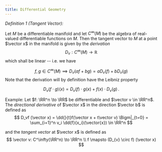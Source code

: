 ```yaml
---
title: Differential Geometry
---
```


*Definition 1 (Tangent Vector):*

Let $M$ be a differentiable manifold and let $C^\infty(M)$ be the algebra of real-valued differentiable functions on $M$. 
Then the tangent vector to $M$ at a point $\vector x$ in the manifold is given by the *derivation* 
$$
D_{v}: C^\infty (M)\rightarrow {\mathbb  {R}}
$$ 
which shall be linear -- i.e. we have

$$
f,g \in C^\infty(M) \implies D_{v}(af+bg)=aD_{v}(f)+bD_{v}(g)
$$
Note that the derivation will by definition have the Leibniz property

$$ 
{\displaystyle D_{v}(f\cdot g)(x) =D_{v}(f)\cdot g(x)+f(x)\cdot D_{v}(g)\,.}
$$


Example: 
Let $f: \RR^n \to \RR$ be differentiable and $\vector v \in \RR^n$. The *directional derivative* of $\vector x$ in the direction $\vector b$ is defined as
$$
D_vf (\vector x) = \dd{}{t}f(\vector x + t\vector v) \Bigm|_{t=0}
= \sum_{i=1}^n v_i \dd{f}{x_i}(\vector{x}) \in \RR^n
$$

and the *tangent vector* at $\vector x$ is defined as 
$$
\vector v: C^\infty(\RR^n) \to \RR^n \\
f \mapsto (D_{v} \circ f) (\vector x)
$$